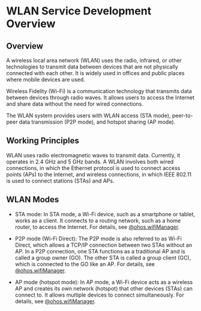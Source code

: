 # WLAN Service Development Overview

## Overview
A wireless local area network (WLAN) uses the radio, infrared, or other technologies to transmit data between devices that are not physically connected with each other. It is widely used in offices and public places where mobile devices are used.

Wireless Fidelity (Wi-Fi) is a communication technology that transmits data between devices through radio waves. It allows users to access the Internet and share data without the need for wired connections. 

The WLAN system provides users with WLAN access (STA mode), peer-to-peer data transmission (P2P mode), and hotspot sharing (AP mode).

## Working Principles
WLAN uses radio electromagnetic waves to transmit data. Currently, it operates in 2.4 GHz and 5 GHz bands. A WLAN involves both wired connections, in which the Ethernet protocol is used to connect access points (APs) to the Internet, and wireless connections, in which IEEE 802.11 is used to connect stations (STAs) and APs.

## WLAN Modes
- STA mode: In STA mode, a Wi-Fi device, such as a smartphone or tablet, works as a client. It connects to a routing network, such as a home router, to access the Internet. For details, see [@ohos.wifiManager](../../reference/apis-connectivity-kit/js-apis-wifiManager.md).

- P2P mode (Wi-Fi Direct): The P2P mode is also referred to as Wi-Fi Direct, which allows a TCP/IP connection between two STAs without an AP. In a P2P connection, one STA functions as a traditional AP and is called a group owner (GO). The other STA is called a group client (GC), which is connected to the GO like an AP. For details, see [@ohos.wifiManager](../../reference/apis-connectivity-kit/js-apis-wifiManager.md).

- AP mode (hotspot mode): In AP mode, a Wi-Fi device acts as a wireless AP and creates its own network (hotspot) that other devices (STAs) can connect to. It allows multiple devices to connect simultaneously. For details, see [@ohos.wifiManager](../../reference/apis-connectivity-kit/js-apis-wifiManager.md).
